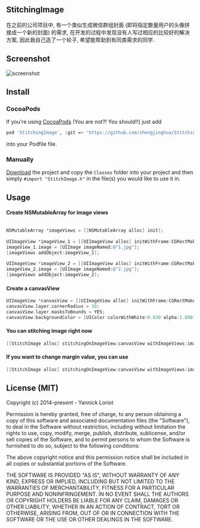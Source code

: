 ## StitchingImage
在之前的公司项目中, 有一个类似生成微信群组封面 (即将指定数量用户的头像拼接成一个新的封面) 的需求, 在开发的过程中发现没有人写过相应的比较好的解决方案, 因此我自己造了一个轮子, 希望能帮助到有同类需求的同学.

## Screenshot
![screenshot](http://7xnfdc.com1.z0.glb.clouddn.com/stitchingImageScreenshot.png?imageView2/2/w/375)


## Install

### CocoaPods
If you're using [CocoaPods](http://cocoapods.org/) (You are not?! You should!!) just add

``` bash
pod 'StitchingImage', :git => 'https://github.com/zhengjinghua/StitchingImage.git'
```
into your Podfile file.

### Manually

[Download](https://github.com//zhengjinghua/StitchingImage/archive/master.zip) the project and copy the `Classes` folder into your project and then simply `#import "StitchImage.h"` in the file(s) you would like to use it in.

## Usage

#### Create NSMutableArray for image views

```objective-c

NSMutableArray *imageViews = [[NSMutableArray alloc] init];
    
UIImageView *imageView_1 = [[UIImageView alloc] initWithFrame:CGRectMake(0, 0, 50, 50)];
imageView_1.image = [UIImage imageNamed:@"1.jpg"];
[imageViews addObject:imageView_1];
    
UIImageView *imageView_2 = [[UIImageView alloc] initWithFrame:CGRectMake(0, 0, 50, 50)];
imageView_2.image = [UIImage imageNamed:@"2.jpg"];
[imageViews addObject:imageView_2];

```

#### Create a canvasView

```objective-c
UIImageView *canvasView = [[UIImageView alloc] initWithFrame:CGRectMake(0, 0, 100, 100)];
canvasView.layer.cornerRadius = 10;
canvasView.layer.masksToBounds = YES;
canvasView.backgroundColor = [UIColor colorWithWhite:0.839 alpha:1.000];
```

#### You can stitching image right now

```objective-c   
[[StitchImage alloc] stitchingOnImageView:canvasView withImageViews:imageViews];
```

#### If you want to change margin value, you can use
```objective-c  
[[StitchImage alloc] stitchingOnImageView:canvasView withImageViews:imageViews marginValue:15.0f]
```

## License (MIT)

Copyright (c) 2014-present - Yannick Loriot

Permission is hereby granted, free of charge, to any person obtaining a copy
of this software and associated documentation files (the "Software"), to deal
in the Software without restriction, including without limitation the rights
to use, copy, modify, merge, publish, distribute, sublicense, and/or sell
copies of the Software, and to permit persons to whom the Software is
furnished to do so, subject to the following conditions:

The above copyright notice and this permission notice shall be included in
all copies or substantial portions of the Software.

THE SOFTWARE IS PROVIDED "AS IS", WITHOUT WARRANTY OF ANY KIND, EXPRESS OR
IMPLIED, INCLUDING BUT NOT LIMITED TO THE WARRANTIES OF MERCHANTABILITY,
FITNESS FOR A PARTICULAR PURPOSE AND NONINFRINGEMENT. IN NO EVENT SHALL THE
AUTHORS OR COPYRIGHT HOLDERS BE LIABLE FOR ANY CLAIM, DAMAGES OR OTHER
LIABILITY, WHETHER IN AN ACTION OF CONTRACT, TORT OR OTHERWISE, ARISING FROM,
OUT OF OR IN CONNECTION WITH THE SOFTWARE OR THE USE OR OTHER DEALINGS IN
THE SOFTWARE.


